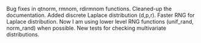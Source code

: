 
Bug fixes in qtnorm, rmnom, rdirmnom functions. Cleaned-up the documentation. Added discrete Laplace distribution (d,p,r). Faster RNG for Laplace distribution. Now I am using lower level RNG functions (unif_rand, norm_rand) when possible. New tests for checking multivariate distributions.